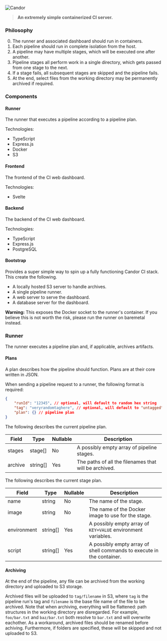 ![Candor](https://i.imgur.com/p4sM3iM.png)


> **An extremely simple containerized CI server.**

### Philosophy

0. The runner and associated dashboard should run in containers.
1. Each pipeline should run in complete isolation from the host.
2. A pipeline may have multiple stages, which will be executed one after another.
3. Pipeline stages all perform work in a single directory, which gets passed from one stage to the next.
4. If a stage fails, all subsequent stages are skipped and the pipeline fails.
5. At the end, select files from the working directory may be permanently archived if required.


### Components

#### Runner

The runner that executes a pipeline according to a pipeline plan.

Technologies:
- TypeScript
- Express.js
- Docker
- S3

#### Frontend

The frontend of the CI web dashboard.

Technologies:
- Svelte

#### Backend

The backend of the CI web dashboard.

Technologies:
- TypeScript
- Express.js
- PostgreSQL

#### Bootstrap

Provides a super simple way to spin up a fully functioning Candor CI stack. This create the following.
- A locally hosted S3 server to handle archives.
- A single pipeline runner.
- A web server to serve the dashboard.
- A database server for the dashboard.

**Warning:** This exposes the Docker socket to the runner's container. 
If you believe this is not worth the risk, please run the runner on baremetal instead.

### Runner

The runner executes a pipeline plan and, if applicable, archives artifacts.

#### Plans

A plan describes how the pipeline should function.
Plans are at their core written in JSON.

When sending a pipeline request to a runner, the following format is required:
```json
{
    "runId": "12345", // optional, will default to random hex string
    "tag": "veryrandomtaghere", // optional, will default to "untagged"
    "plan": {} // pipeline plan
}
```

The following describes the current pipeline plan.

Field | Type | Nullable | Description
-- | -- | -- | --
stages | stage[] | No | A possibly empty array of pipeline stages.
archive | string[] | Yes | The paths of all the filenames that will be archived.

The following describes the current stage plan.

Field | Type | Nullable | Description
-- | -- | -- | --
name | string | No | The name of the stage.
image | string | No | The name of the Docker image to use for the stage.
environment | string[] | Yes | A possibly empty array of `KEY=VALUE` environment variables.
script | string[] | Yes | A possibly empty array of shell commands to execute in the container.

#### Archiving

At the end of the pipeline, any file can be archived from the working directory and uploaded to S3 storage.

Archived files will be uploaded to `tag/filename` in S3, where `tag` is the pipeline run's tag and `filename` is the base file name of the file to be archived. Note that when archiving, everything will be flattened: path structures in the working directory are disregarded. For example, `foo/bar.txt` and `baz/bar.txt` both resolve to `bar.txt` and will overwrite eachother. As a workaround, archived files should be renamed before achiving. Furthermore, if folders are specified, these will be skipped and not uploaded to S3.